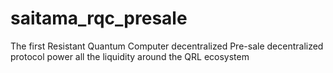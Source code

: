 # saitama_rqc_presale
The first Resistant Quantum Computer decentralized Pre-sale decentralized protocol power all the liquidity around the QRL ecosystem
